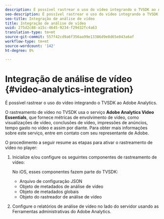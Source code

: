 ```yaml
---
description: É possível rastrear o uso do vídeo integrando o TVSDK ao Adobe Analytics.
seo-description: É possível rastrear o uso do vídeo integrando o TVSDK ao Adobe Analytics.
seo-title: Integração de análise de vídeo
title: Integração de análise de vídeo
uuid: 275d2c88-a15c-4645-9234-f29d32fc4a63
translation-type: tm+mt
source-git-commit: 557f42cd9a6f356aa99e13386d9e8d65e043a6af
workflow-type: tm+mt
source-wordcount: '142'
ht-degree: 0%

---
```



# Integração de análise de vídeo {#video-analytics-integration}

É possível rastrear o uso do vídeo integrando o TVSDK ao Adobe Analytics.

O rastreamento de vídeo no TVSDK usa o serviço **Adobe Analytics Video Essentials**, que fornece métricas de envolvimento de vídeo, como visualizações de vídeo, conclusões de vídeo, impressões de anúncios, tempo gasto no vídeo e assim por diante. Para obter mais informações sobre este serviço, entre em contato com seu representante de Adobe.

O procedimento a seguir resume as etapas para ativar o rastreamento de vídeo no player:

1. Inicialize e/ou configure os seguintes componentes de rastreamento de vídeo:

   No iOS, esses componentes fazem parte do TVSDK:

   * Arquivo de configuração JSON
   * Objeto de metadados de análise de vídeo
   * Objeto de metadados globais
   * Objeto do rastreador de análise de vídeo

1. Configure o relatórios de análise de vídeo no lado do servidor usando as Ferramentas administrativas do Adobe Analytics.